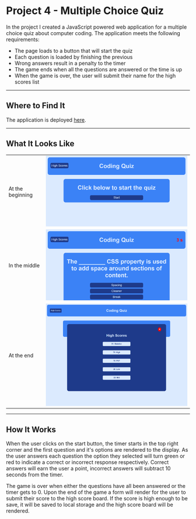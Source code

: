 # Project 4 - Multiple Choice Quiz
In the project I created a JavaScript powered web application for a multiple choice quiz about computer coding. The application meets the following requirements:
* The page loads to a button that will start the quiz
* Each question is loaded by finishing the previous
* Wrong answers result in a penalty to the timer
* The game ends when all the questions are answered or the time is up
* When the game is over, the user will submit their name for the high scores list
---
## Where to Find It
The application is deployed [here](https://pikaypi.github.io/multiple-choice-quiz/).

---
## What It Looks Like
| | |
|---|---|
| At the beginning | ![A screenshot of the start page of the quiz](./assets/images/screenshot-start.png) |
| In the middle | ![A screenshot of the middle of the quiz](./assets/images/screenshot-mid.png) |
| At the end | ![A screenshot of the quiz'z high score page](./assets/images/screenshot-high.png) |

---
## How It Works
When the user clicks on the start button, the timer starts in the top right corner and the first question and it's options are rendered to the display. As the user answers each question the option they selected will turn green or red to indicate a correct or incorrect response respectively. Correct answers will earn the user a point, incorrect answers will subtract 10 seconds from the timer.

The game is over when either the questions have all been answered or the timer gets to 0. Upon the end of the game a form will render for the user to submit their score to the high score board. If the score is high enough to be save, it will be saved to local storage and the high score board will be rendered.